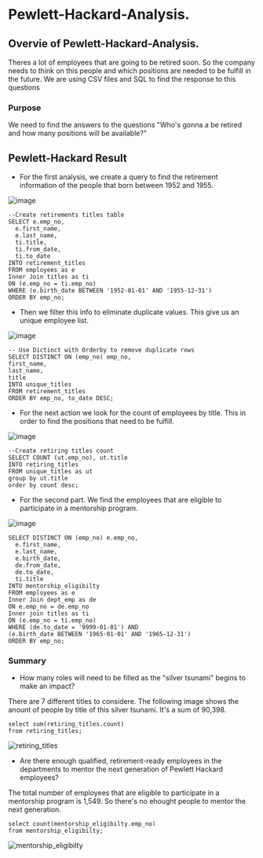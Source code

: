 # Pewlett-Hackard-Analysis.

## Overvie of Pewlett-Hackard-Analysis.

Theres a lot of employees that are going to be retired soon. So the company needs to think on this people and which positions are needed to be fulfill in the future. We are using CSV files and SQL to find the response to this questions

### Purpose

We need to find the answers to the questions "Who's gonna a be retired and how many positions will be available?"

## Pewlett-Hackard Result

- For the first analysis, we create a query to find the retirement information of the people that born between 1952 and 1955. 

![image](https://user-images.githubusercontent.com/88845919/139559532-fcb94f18-0b60-4bdc-9520-604cff41ace7.png)

    --Create retirements titles table
    SELECT e.emp_no,
      e.first_name,
      e.last_name,
      ti.title,
      ti.from_date,
      ti.to_date
    INTO retirement_titles
    FROM employees as e
    Inner Join titles as ti
    ON (e.emp_no = ti.emp_no)
    WHERE (e.birth_date BETWEEN '1952-01-01' AND '1955-12-31')
    ORDER BY emp_no;

- Then we filter this info to eliminate duplicate values. This give us an unique employee list.

![image](https://user-images.githubusercontent.com/88845919/139559562-48c335d2-6455-4855-9911-c8de26d6cd4d.png)

    -- Use Dictinct with Orderby to remove duplicate rows
    SELECT DISTINCT ON (emp_no) emp_no,
    first_name,
    last_name,
    title
    INTO unique_titles
    FROM retirement_titles
    ORDER BY emp_no, to_date DESC;

- For the next action we look for the count of employees by title. This in order to find the positions that need to be fulfill.

![image](https://user-images.githubusercontent.com/88845919/139559587-3567b83e-0b27-46ca-94f5-d4aaf3fd20dc.png)


    --Create retiring titles count
    SELECT COUNT (ut.emp_no), ut.title
    INTO retiring_titles
    FROM unique_titles as ut
    group by ut.title
    order by count desc;
    
- For the second part. We find the employees that are eligible to participate in a mentorship program.

![image](https://user-images.githubusercontent.com/88845919/139559663-e6d7d8d6-f1ca-44c0-9e58-d9ba65eb3980.png)

    SELECT DISTINCT ON (emp_no) e.emp_no,
      e.first_name,
      e.last_name,
      e.birth_date,
      de.from_date,
      de.to_date,
      ti.title
    INTO mentorship_eligibilty
    FROM employees as e
    Inner Join dept_emp as de
    ON e.emp_no = de.emp_no
    Inner join titles as ti
    ON (e.emp_no = ti.emp_no)
    WHERE (de.to_date = '9999-01-01') AND
    (e.birth_date BETWEEN '1965-01-01' AND '1965-12-31')
    ORDER BY emp_no;
    
### Summary

- How many roles will need to be filled as the "silver tsunami" begins to make an impact?

There are 7 different titles to considere. The following image shows the anount of people by title of this silver tsunami. It's a sum of 90,398.

    select sum(retiring_titles.count)
    from retiring_titles;

![retiring_titles](https://user-images.githubusercontent.com/88845919/139559947-b262532e-db22-449c-9862-ac08ed69fc4a.PNG)

- Are there enough qualified, retirement-ready employees in the departments to mentor the next generation of Pewlett Hackard employees?

The total number of employees that are eligible to participate in a mentorship program is 1,549. So there's no ehought people to mentor the next generation.

    select count(mentorship_eligibilty.emp_no)
    from mentorship_eligibilty;

![mentorship_eligibilty](https://user-images.githubusercontent.com/88845919/139560002-27b7b91b-9a66-4633-b466-6e48c1aabd8a.PNG)
